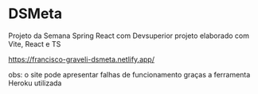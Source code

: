 # DSMeta
Projeto da Semana Spring React com Devsuperior
projeto elaborado com Vite, React e TS

https://francisco-graveli-dsmeta.netlify.app/


obs: o site pode apresentar falhas de funcionamento graças a ferramenta Heroku utilizada
